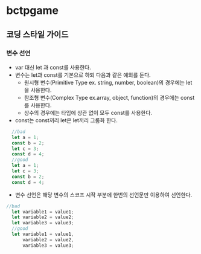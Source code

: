 # bctpgame

## 코딩 스타일 가이드

### 변수 선언  
  * var 대신 let 과 const를 사용한다.  
  * 변수는 let과 const를 기본으로 하되 다음과 같은 예외를 둔다.  
    * 원시형 변수(Primitive Type ex. string, number, boolean)의 경우에는 let을 사용한다.  
    * 참조형 변수(Complex Type ex.array, object, function)의 경우에는 const를 사용한다.  
    * 상수의 경우에는 타입에 상관 없이 모두 const를 사용한다.  
  * const는 const끼리 let은 let끼리 그룹화 한다.  
```javascript
  //bad
  let a = 1;
  const b = 2;
  let c = 3;
  const d = 4;
  //good
  let a = 1;
  let c = 3;
  const b = 2;
  const d = 4;
```
  * 변수 선언은 해당 변수의 스코프 시작 부분에 한번의 선언문만 이용하여 선언한다.  
```javascript
//bad
  let variable1 = value1;
  let variable2 = value2;
  let variable3 = value3;
  //good
  let variable1 = value1,
      variable2 = value2,
      variable3 = value3;
```
